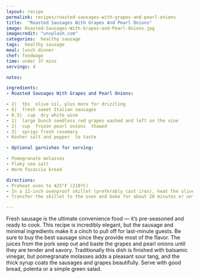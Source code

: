 ```yaml
---
layout: recipe
permalink: recipes/roasted-sausages-with-grapes-and-pearl-onions
title:  "Roasted Sausages With Grapes And Pearl Onions"
image: Roasted-Sausages-With-Grapes-and-Pearl-Onions.jpg
imagecredit: "unsplash.com"
categories:  healthy sausage
tags:  healthy sausage
meal: lunch dinner
chef: foodwage
time: under 37 mins
servings: 4

notes:

ingredients:
- Roasted Sausages With Grapes and Pearl Onions:

- 2|  tbs  olive oil, plus more for drizzling
- 6|  fresh sweet Italian sausages
- 0.5|  cup  dry white wine
- 1|  large bunch seedless red grapes washed and left on the vine
- 2|  cup  frozen pearl onions  thawed
- 3|  sprigs fresh rosemary
- Kosher salt and pepper  to taste

- Optional garnishes for serving:

- Pomegranate molasses
- Flaky sea salt
- Warm focaccia bread

directions:
- Preheat oven to 425°F (218ºC)
- In a 12-inch ovenproof skillet (preferably cast iron), heat the olive oil until shimmering. Add the sausages and cook over moderately-high heat, turning, until browned on all sides, about 5 minutes. Add the wine and cook over moderate heat until slightly reduced, about 2 minutes. Add the grapes, pearl onions and rosemary. Drizzle with a little more olive oil and season with salt and pepper.
- Transfer the skillet to the oven and bake for about 20 minutes or until the sausages are cooked through and the grapes and onions are tender. Let cool slightly, then drizzle with pomegranate molasses and more olive oil. Sprinkle with flaky sea salt and serve with warm focaccia bread.

---
```


Fresh sausage is the ultimate convenience food — it’s pre-seasoned and ready to cook. This recipe is incredibly elegant, but the sausage and minimal ingredients make it a cinch to pull off for last-minute guests.
Be sure to buy the best sausage since they provide most of the flavor. The juices from the pork seep out and baste the grapes and pearl onions until they are tender and savory. Traditionally this dish is finished with balsamic vinegar, but pomegranate molasses adds a pleasant sour tang, and the thick syrup coats the sausages and grapes beautifully. Serve with good bread, polenta or a simple green salad.